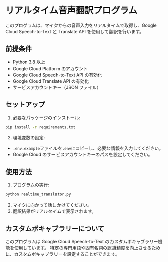 # リアルタイム音声翻訳プログラム

このプログラムは、マイクからの音声入力をリアルタイムで取得し、Google Cloud Speech-to-Text と Translate API を使用して翻訳を行います。

## 前提条件

- Python 3.8 以上
- Google Cloud Platform のアカウント
- Google Cloud Speech-to-Text API の有効化
- Google Cloud Translate API の有効化
- サービスアカウントキー（JSON ファイル）

## セットアップ

1. 必要なパッケージのインストール:

```bash
pip install -r requirements.txt
```

2. 環境変数の設定:

- `.env.example`ファイルを`.env`にコピーし、必要な情報を入力してください。
- Google Cloud のサービスアカウントキーのパスを設定してください。

## 使用方法

1. プログラムの実行:

```bash
python realtime_translator.py
```

2. マイクに向かって話しかけてください。
3. 翻訳結果がリアルタイムで表示されます。

## カスタムボキャブラリーについて

このプログラムは Google Cloud Speech-to-Text のカスタムボキャブラリー機能を使用しています。
特定の専門用語や固有名詞の認識精度を向上させるために、カスタムボキャブラリーを設定することができます。
